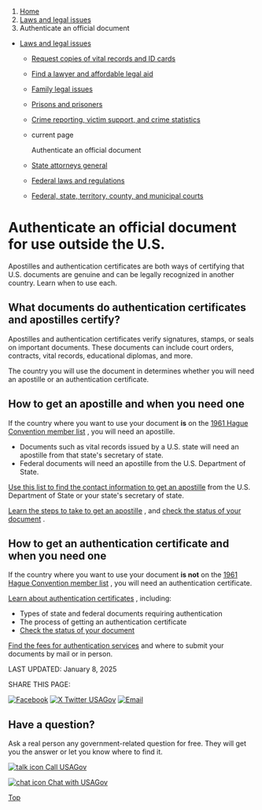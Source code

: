 1. [Home](/)
2. [Laws and legal issues](/laws-and-legal-issues)
3. Authenticate an official document

* [Laws and legal issues](/laws-and-legal-issues)
  + [Request copies of vital records and ID cards](/request-documents)
  + [Find a lawyer and affordable legal aid](/legal-aid)
  + [Family legal issues](/family-legal-issues)
  + [Prisons and prisoners](/prisons-prisoners)
  + [Crime reporting, victim support, and crime statistics](/crime)
  + current page

    Authenticate an official document
  + [State attorneys general](/state-attorney-general)
  + [Federal laws and regulations](/laws-and-regulations)
  + [Federal, state, territory, county, and municipal courts](/courts)

Authenticate an official document for use outside the U.S.
==========================================================

Apostilles and authentication certificates are both ways of certifying that U.S. documents are genuine and can be legally recognized in another country. Learn when to use each.

**What documents do authentication certificates and apostilles certify?**
-------------------------------------------------------------------------

Apostilles and authentication certificates verify signatures, stamps, or seals on important documents. These documents can include court orders, contracts, vital records, educational diplomas, and more.

The country you will use the document in determines whether you will need an apostille or an authentication certificate.

**How to get an apostille and when you need one**
-------------------------------------------------

If the country where you want to use your document
**is**
on the
[1961 Hague Convention member list](https://www.hcch.net/en/states/hcch-members)
, you will need an apostille.

* Documents such as vital records issued by a U.S. state will need an apostille from that state's secretary of state.
* Federal documents will need an apostille from the U.S. Department of State.

[Use this list to find the contact information to get an apostille](https://www.hcch.net/en/states/authorities/details3/?aid=353)
from the U.S. Department of State or your state's secretary of state.

[Learn the steps to take to get an apostille](https://travel.state.gov/content/travel/en/records-and-authentications/authenticate-your-document/apostille-requirements.html)
, and
[check the status of your document](https://travel.state.gov/content/travel/en/contact-us/authentications.html)
.

**How to get an authentication certificate and when you need one**
------------------------------------------------------------------

If the country where you want to use your document
**is not**
on the
[1961 Hague Convention member list](https://www.hcch.net/en/states/hcch-members)
, you will need an authentication certificate.

[Learn about authentication certificates](https://travel.state.gov/content/travel/en/records-and-authentications/authenticate-your-document/authentication-certificate-requirements.html)
, including:

* Types of state and federal documents requiring authentication
* The process of getting an authentication certificate
* [Check the status of your document](https://travel.state.gov/content/travel/en/contact-us/authentications.html)

[Find the fees for authentication services](https://travel.state.gov/content/travel/en/records-and-authentications/authenticate-your-document/requesting-authentication-services.html)
and where to submit your documents by mail or in person.

LAST UPDATED:
January 8, 2025

SHARE THIS PAGE:

[![Facebook](/themes/custom/usagov/images/social-media-icons/Facebook_Icon.svg)](https://www.facebook.com/sharer/sharer.php?u=https://www.usa.gov/authenticate-us-document&v=3)
[![X Twitter USAGov](/themes/custom/usagov/images/social-media-icons/X_Twitter_Icon.svg?version=2)](https://twitter.com/intent/tweet?source=webclient&text=https://www.usa.gov/authenticate-us-document)
[![Email](/themes/custom/usagov/images/social-media-icons/Email_Icon.svg?version=2)](mailto:?subject=https://www.usa.gov/authenticate-us-document)

Have a question?
----------------

Ask a real person any government-related question for free. They will get you the answer or let you know where to find it.

[![talk icon](/themes/custom/usagov/images/ICONS_talk.png)
Call USAGov](/phone)

[![chat icon](/themes/custom/usagov/images/ICONS_chat.png)
Chat with USAGov](/chat)

[Top](#main-content)